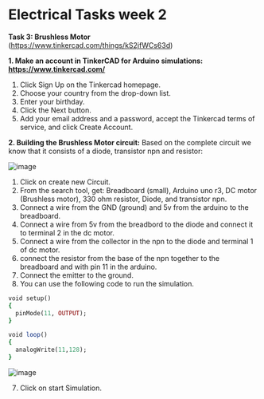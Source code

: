 # Electrical Tasks week 2
**Task 3: Brushless Motor**  
(https://www.tinkercad.com/things/kS2jfWCs63d)

**1. Make an account in TinkerCAD for Arduino simulations: https://www.tinkercad.com/**

  1) Click Sign Up on the Tinkercad homepage.
  2) Choose your country from the drop-down list.
  3) Enter your birthday. 
  4) Click the Next button.
  5) Add your email address and a password, accept the Tinkercad terms of service, and click Create Account.
  
  
**2. Building the Brushless Motor circuit:**
Based on the complete circuit we know that it consists of a diode, transistor npn and resistor:

![image](https://user-images.githubusercontent.com/108147030/180010805-28d15157-e48a-49e2-a031-1925beb46a0c.png)

  1) Click on create new Circuit.
  2) From the search tool, get: Breadboard (small), Arduino uno r3, DC motor (Brushless motor), 330 ohm resistor, Diode, and transistor npn.
  3) Connect a wire from the GND (ground) and 5v from the arduino to the breadboard. 
  4) Connect a wire from 5v from the breadbord to the diode and connect it to terminal 2 in the dc motor.
  5) Connect a wire from the collector in the npn to the diode and terminal 1 of dc motor.
  6) connect the resistor from the base of the npn together to the breadboard and with pin 11 in the arduino.
  7) Connect the emitter to the ground.
  6) You can use the following code to run the simulation.

```ruby
void setup()
{
  pinMode(11, OUTPUT);
}

void loop()
{
  analogWrite(11,128);
}
  ```
  
![image](https://user-images.githubusercontent.com/108147030/180015531-4026b490-5d56-4138-82cb-196ce402c1cf.png)

7) Click on start Simulation.



